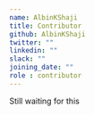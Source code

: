 ```yaml
---
name: AlbinKShaji
title: Contributor
github: AlbinKShaji
twitter: ""
linkedin: ""
slack: ""
joining_date: ""
role : contributor
---
```


Still waiting for this
